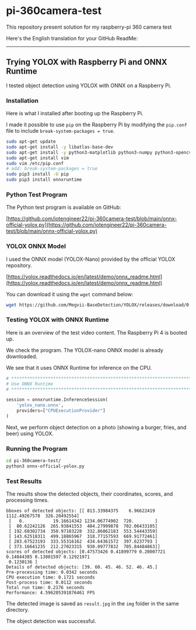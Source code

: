 # pi-360camera-test
This repository present solution for my raspberry-pi 360 camera test

Here's the English translation for your GitHub ReadMe:

---

## Trying YOLOX with Raspberry Pi and ONNX Runtime

I tested object detection using YOLOX with ONNX on a Raspberry Pi.


### Installation

Here is what I installed after booting up the Raspberry Pi.

I made it possible to use `pip` on the Raspberry Pi by modifying the `pip.conf` file to include `break-system-packages = true`.

```bash
sudo apt-get update
sudo apt-get install -y libatlas-base-dev
sudo apt-get install -y python3-matplotlib python3-numpy python3-opencv
sudo apt-get install vim
sudo vim /etc/pip.conf
# add: break-system-packages = true
sudo pip3 install -U pip
sudo pip3 install onnxruntime
```


### Python Test Program

The Python test program is available on GitHub:

[https://github.com/iotengineer22/pi-360camera-test/blob/main/onnx-official-yolox.py](https://github.com/iotengineer22/pi-360camera-test/blob/main/onnx-official-yolox.py)


### YOLOX ONNX Model

I used the ONNX model (YOLOX-Nano) provided by the official YOLOX repository.

[https://yolox.readthedocs.io/en/latest/demo/onnx_readme.html](https://yolox.readthedocs.io/en/latest/demo/onnx_readme.html)

You can download it using the `wget` command below:

```bash
wget https://github.com/Megvii-BaseDetection/YOLOX/releases/download/0.1.1rc0/yolox_nano.onnx
```


### Testing YOLOX with ONNX Runtime

Here is an overview of the test video content. The Raspberry Pi 4 is booted up.

We check the program. The YOLOX-nano ONNX model is already downloaded.

We see that it uses ONNX Runtime for inference on the CPU.

```python
# ***********************************************************************
# Use ONNX Runtime
# ***********************************************************************

session = onnxruntime.InferenceSession(
    'yolox_nano.onnx',
    providers=["CPUExecutionProvider"]
)
```


Next, we perform object detection on a photo (showing a burger, fries, and beer) using YOLOX.


### Running the Program

```bash
cd pi-360camera-test/
python3 onnx-official-yolox.py
```


### Test Results

The results show the detected objects, their coordinates, scores, and processing times.

```text
bboxes of detected objects: [[ 813.33984375    6.96622419 1112.49267578  326.20492554]
 [   0.           19.16614342 1234.06774902  720.        ]
 [  80.62242126  265.93841553  484.27999878  702.06433105]
 [ 192.60302734  350.97183228  332.86862183  553.54443359]
 [ 143.62518311  499.18865967  318.77157593  669.91772461]
 [ 283.67523193  333.55316162  434.64361572  397.6237793 ]
 [ 373.16641235  212.27023315  930.09777832  705.84484863]]
scores of detected objects: [0.47573426 0.41899779 0.20007721 0.14844385 0.13801597 0.12921971
 0.1230136 ]
Details of detected objects: [39. 60. 45. 46. 52. 46. 45.]
Pre-processing time: 0.0342 seconds
CPU execution time: 0.1721 seconds
Post-process time: 0.0112 seconds
Total run time: 0.2176 seconds
Performance: 4.596205391876461 FPS
```


The detected image is saved as `result.jpg` in the `img` folder in the same directory.

The object detection was successful.

